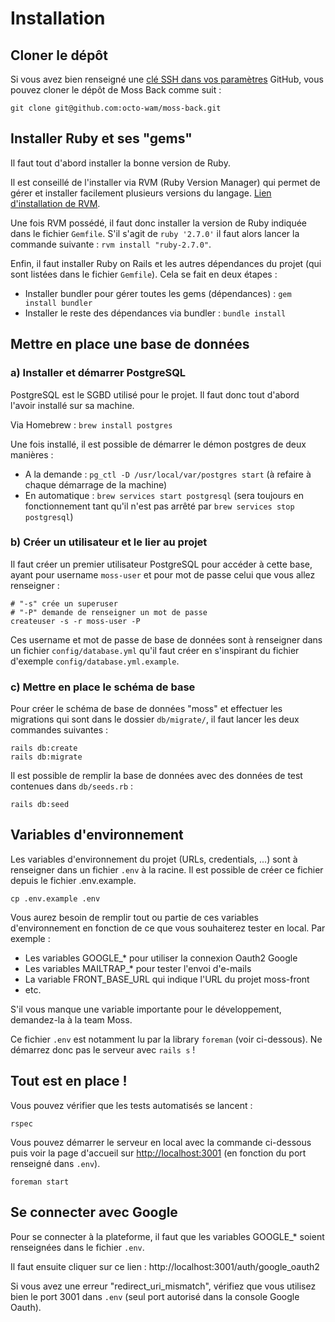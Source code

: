 # Installation

## Cloner le dépôt

Si vous avez bien renseigné une [clé SSH dans vos paramètres](https://github.com/settings/keys) GitHub, vous pouvez cloner le dépôt de Moss Back comme suit :

```shell script
git clone git@github.com:octo-wam/moss-back.git
```

## Installer Ruby et ses "gems"

Il faut tout d'abord installer la bonne version de Ruby.

Il est conseillé de l'installer via RVM (Ruby Version Manager) qui permet de gérer et installer facilement plusieurs versions du langage. [Lien d'installation de RVM](https://rvm.io/rvm/install).

Une fois RVM possédé, il faut donc installer la version de Ruby indiquée dans le fichier `Gemfile`. S'il s'agit de `ruby '2.7.0'` il faut alors lancer la commande suivante : `rvm install "ruby-2.7.0"`.

Enfin, il faut installer Ruby on Rails et les autres dépendances du projet (qui sont listées dans le fichier `Gemfile`). Cela se fait en deux étapes :
- Installer bundler pour gérer toutes les gems (dépendances) : `gem install bundler`
- Installer le reste des dépendances via bundler : `bundle install`

## Mettre en place une base de données

### a) Installer et démarrer PostgreSQL

PostgreSQL est le SGBD utilisé pour le projet. Il faut donc tout d'abord l'avoir installé sur sa machine.

Via Homebrew : `brew install postgres`

Une fois installé, il est possible de démarrer le démon postgres de deux manières :
- A la demande : `pg_ctl -D /usr/local/var/postgres start` (à refaire à chaque démarrage de la machine)
- En automatique : `brew services start postgresql` (sera toujours en fonctionnement tant qu'il n'est pas arrêté par `brew services stop postgresql`)

### b) Créer un utilisateur et le lier au projet

Il faut créer un premier utilisateur PostgreSQL pour accéder à cette base, ayant pour username `moss-user` et pour mot de passe celui que vous allez renseigner :

```shell script
# "-s" crée un superuser
# "-P" demande de renseigner un mot de passe
createuser -s -r moss-user -P
```

Ces username et mot de passe de base de données sont à renseigner dans un fichier `config/database.yml` qu'il faut créer en s'inspirant du fichier d'exemple `config/database.yml.example`.

### c) Mettre en place le schéma de base

Pour créer le schéma de base de données "moss" et effectuer les migrations qui sont dans le dossier `db/migrate/`, il faut lancer les deux commandes suivantes :

```shell script
rails db:create
rails db:migrate
```

Il est possible de remplir la base de données avec des données de test contenues dans `db/seeds.rb` :

```shell script
rails db:seed
```

## Variables d'environnement

Les variables d'environnement du projet (URLs, credentials, ...) sont à renseigner dans un fichier `.env` à la racine. Il est possible de créer ce fichier depuis le fichier .env.example.

```shell script
cp .env.example .env
```

Vous aurez besoin de remplir tout ou partie de ces variables d'environnement en fonction de ce que vous souhaiterez tester en local. Par exemple :
- Les variables GOOGLE_* pour utiliser la connexion Oauth2 Google
- Les variables MAILTRAP_* pour tester l'envoi d'e-mails
- La variable FRONT_BASE_URL qui indique l'URL du projet moss-front
- etc.

S'il vous manque une variable importante pour le développement, demandez-la à la team Moss.

Ce fichier `.env` est notamment lu par la library `foreman` (voir ci-dessous). Ne démarrez donc pas le serveur avec `rails s` !

## Tout est en place !

Vous pouvez vérifier que les tests automatisés se lancent :

```shell script
rspec
```

Vous pouvez démarrer le serveur en local avec la commande ci-dessous puis voir la page d'accueil sur [http://localhost:3001](http://localhost:3001) (en fonction du port renseigné dans `.env`).

```shell script
foreman start
```

## Se connecter avec Google

Pour se connecter à la plateforme, il faut que les variables GOOGLE_* soient renseignées dans le fichier `.env`.

Il faut ensuite cliquer sur ce lien : http://localhost:3001/auth/google_oauth2

Si vous avez une erreur "redirect_uri_mismatch", vérifiez que vous utilisez bien le port 3001 dans `.env` (seul port autorisé dans la console Google Oauth).
